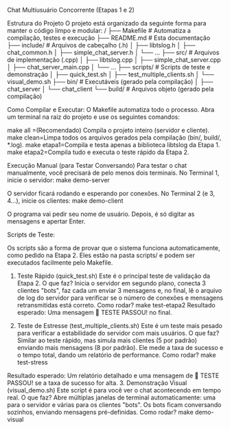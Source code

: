 Chat Multiusuário Concorrente (Etapas 1 e 2)

Estrutura do Projeto
O projeto está organizado da seguinte forma para manter o código limpo e modular:
/
├── Makefile                # Automatiza a compilação, testes e execução
├── README.md               # Esta documentação
├── include/                # Arquivos de cabeçalho (.h)
│   ├── libtslog.h
│   ├── chat_common.h
│   ├── simple_chat_server.h
│   └── ...
├── src/                    # Arquivos de implementação (.cpp)
│   ├── libtslog.cpp
│   ├── simple_chat_server.cpp
│   ├── chat_server_main.cpp
│   └── ...
├── scripts/                # Scripts de teste e demonstração
│   ├── quick_test.sh
│   ├── test_multiple_clients.sh
│   └── visual_demo.sh
├── bin/                    # Executáveis (gerado pela compilação)
│   ├── chat_server
│   └── chat_client
└── build/                  # Arquivos objeto (gerado pela compilação)


Como Compilar e Executar:
O Makefile automatiza todo o processo. Abra um terminal na raiz do projeto e use os seguintes comandos:

make all =(Recomendado) Compila o projeto inteiro (servidor e cliente).
make clean=Limpa todos os arquivos gerados pela compilação (bin/, build/, *.log).
make etapa1=Compila e testa apenas a biblioteca libtslog da Etapa 1.
make etapa2=Compila tudo e executa o teste rápido da Etapa 2.

Execução Manual (para Testar Conversando)
Para testar o chat manualmente, você precisará de pelo menos dois terminais.
No Terminal 1, inicie o servidor:
make demo-server

O servidor ficará rodando e esperando por conexões.
No Terminal 2 (e 3, 4...), inicie os clientes:
make demo-client

O programa vai pedir seu nome de usuário. Depois, é só digitar as mensagens e apertar Enter.

Scripts de Teste:

Os scripts são a forma de provar que o sistema funciona automaticamente, como pedido na Etapa 2. Eles estão na pasta scripts/ e podem ser executados facilmente pelo Makefile.
1. Teste Rápido (quick_test.sh)
Este é o principal teste de validação da Etapa 2.
O que faz? Inicia o servidor em segundo plano, conecta 3 clientes "bots", faz cada um enviar 3 mensagens e, no final, lê o arquivo de log do servidor para verificar se o número de conexões e mensagens retransmitidas está correto.
Como rodar?
make test-etapa2
Resultado esperado: Uma mensagem 🎉 TESTE PASSOU! no final.


2. Teste de Estresse (test_multiple_clients.sh)
Este é um teste mais pesado para verificar a estabilidade do servidor com mais usuários.
O que faz? Similar ao teste rápido, mas simula mais clientes (5 por padrão) enviando mais mensagens (8 por padrão). Ele mede a taxa de sucesso e o tempo total, dando um relatório de performance.
Como rodar?
make test-stress


Resultado esperado: Um relatório detalhado e uma mensagem de 🎉 TESTE PASSOU! se a taxa de sucesso for alta.
3. Demonstração Visual (visual_demo.sh)
Este script é para você ver o chat acontecendo em tempo real.
O que faz? Abre múltiplas janelas de terminal automaticamente: uma para o servidor e várias para os clientes "bots". Os bots ficam conversando sozinhos, enviando mensagens pré-definidas.
Como rodar?
make demo-visual



